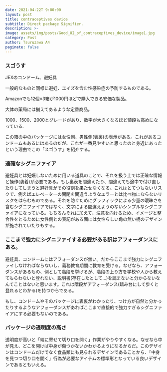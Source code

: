 ```yaml
---
date: 2021-04-22T 9:00:00
layout: post
title: contraceptives device
subtitle: Direct package Signifier.
description: >-
image: assets/img/posts/Good_UI_of_contraceptives_device/image1.jpg
category: Post
author: Tsuruzawa A4
paginate: false
---
```


### スゴうす
JEXのコンドーム、避妊具

一般的なものと同様に避妊、エイズを含む性感染症の予防するものである。

Amazonでも12個×3箱が1000円ほどで購入できる安価な製品。

大体の薬局には揃えてあるような定番商品。

1000、1500、2000とグレードがあり、数字が大きくなるほど値段も高めになっている.

この箱の中のパッケージには女性側、男性側(表裏)の表示がある。これがあるコンドームもあるにはあるのだが、これが一番見やすいと思ったのと身近にあったという理由でこの「スゴうす」を紹介する。

### 適確なシグニファイア
 避妊具とは妊娠しないために用いる道具のことで、それを扱う上では正確な情報と操作(装着)が必要である。もし裏表を間違えたり、間違えても途中で付け直したりしてしまうと避妊具がその役割を果たせなくなる。これはとてつもないリスクで、例えばエレベーターの開閉を間違うようなエラーとは比べ物にならないリスクをはらむものである。それを防ぐためにグラフィックによる少量の曖昧さを含むシグニファイアではなく、文字による間違えようのないシンプルなシグニファイアになっている。もちろんそれに加えて、注意を向けるため、イメージと整合性をとるために女性側との表記がある面には女性らしい角の無い柄のデザインが施されていたりもする。

### ここまで強力にシグニファイする必要がある訳はアフォーダンスにある。
 避妊具、コンドームにはアフォーダンスが無い。だからここまで強力にシグニファイしなければならないし、義務教育期間に教育を受ける。なぜなら、アフォーダンスがあるもの、例として階段を挙げるが、階段の上り方を学校や人から教えてもらわないと登れない、説明書(存在したとして…)を読まないと分からないなんてことはないと思います。これは階段がアフォーダンス(踏み台にして歩くと登れるとわかる)を持つからである。

 もし、コンドームやそのパッケージに表裏がわかったり、つけ方が自然と分かったりするようなアフォーダンスがあればここまで直接的で強力すぎるシグニファイアにする必要もないのである。

### パッケージの透明度の高さ
 透明度が高いと「端に寄せて切り口を開く」作業がやりやすくなる。なぜなら中が見え、どこを開けば中身が傷つかないかわかるようになるからだ。このデザインはコンドームだけでなく食品類にも見られるデザインであることから、「中身を見つつ切り口を開く」行為が必要なアイテムの標準形となっている良いデザインであるともいえる。
